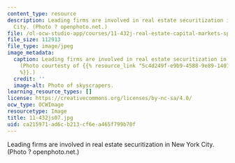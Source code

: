 ```yaml
---
content_type: resource
description: Leading firms are involved in real estate securitization in New York
  City. (Photo ? openphoto.net.)
file: /ol-ocw-studio-app/courses/11-432j-real-estate-capital-markets-spring-2007/ca215971ad6cb213cf6ea465f799b70f_11-432js07.jpg
file_size: 112913
file_type: image/jpeg
image_metadata:
  caption: Leading firms are involved in real estate securitization in New York City.
    (Photo courtesty of {{% resource_link "5c4d249f-e9b9-4588-9e89-140723e4f728" "openphoto.net"
    %}}.)
  credit: ''
  image-alt: Photo of skyscrapers.
learning_resource_types: []
license: https://creativecommons.org/licenses/by-nc-sa/4.0/
ocw_type: OCWImage
resourcetype: Image
title: 11-432js07.jpg
uid: ca215971-ad6c-b213-cf6e-a465f799b70f
---
```

Leading firms are involved in real estate securitization in New York City. (Photo ? openphoto.net.)